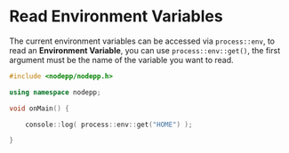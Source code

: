 # Read Environment Variables

The current environment variables can be accessed via `process::env`, to read an **Environment Variable**, you can use `process::env::get()`, the first argument must be the name of the variable you want to read.  

```cpp
#include <nodepp/nodepp.h>

using namespace nodepp;

void onMain() {

    console::log( process::env::get("HOME") );

}
```